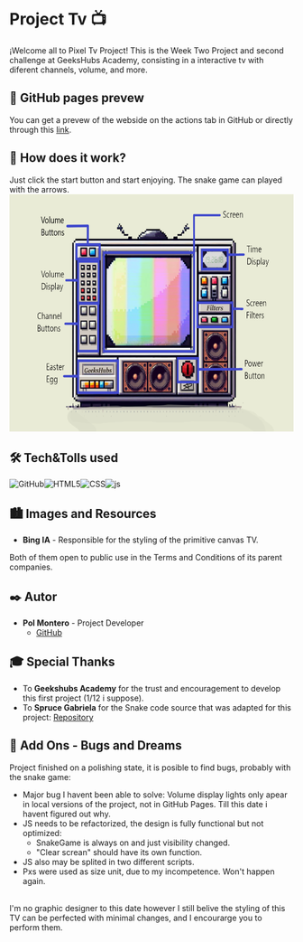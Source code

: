 # Project Tv 📺

¡Welcome all to Pixel Tv Project! This is the Week Two Project and second challenge at GeeksHubs Academy, consisting in a interactive tv with diferent channels, volume, and more.



## 🚀 GitHub pages prevew

You can get a prevew of the webside on the actions tab in GitHub or directly through this [link](https://hypoldev.github.io/TV_Week-2-Project/).

## 🤖 How does it work? 

Just click the start button and start enjoying. The snake game can played with the arrows.
<img src="./img/screenSummary.png" alt="summary" style="height: 30em">

## 🛠️ Tech&Tolls used 


<img src="https://img.shields.io/badge/GitHub-100000?style=for-the-badge&logo=github&logoColor=white" alt="GitHub" /><img src="https://img.shields.io/badge/HTML5-E34F26?style=for-the-badge&logo=html5&logoColor=white" alt="HTML5" /><img src="https://img.shields.io/badge/CSS3-1572B6?style=for-the-badge&logo=css3&logoColor=white" alt="CSS" /><img src="https://img.shields.io/badge/JavaScript-F7DF1E?logo=javascript&logoColor=000&style=for-the-badge" alt="js"/>


## 🏙️ Images and Resources


- **Bing IA** - Responsible for the styling of the primitive canvas TV.

Both of them open to public use in the Terms and Conditions of its parent companies.

## ✒️ Autor

- **Pol Montero** - Project Developer
  - [GitHub](https://github.com/hypoldev) 

## 🎓 Special Thanks

- To **Geekshubs Academy** for the trust and encouragement to develop this first project (1/12 i suppose).
- To **Spruce Gabriela** for the Snake code source that was adapted for this project: [Repository](https://github.com/SpruceGabriela/snake-the-game)

## 📄 Add Ons - Bugs and Dreams

Project finished on a polishing state, it is posible to find bugs, probably with the snake game:
- Major bug I havent been able to solve: Volume display lights only apear in local versions of the project, not in GitHub Pages. Till this date i havent figured out why.
- JS needs to be refactorized, the design is fully functional but not optimized:
    - SnakeGame is always on and just visibility changed.
    - "Clear screan" should have its own function.
- JS also may be splited in two different scripts.
- Pxs were used as size unit, due to my incompetence. Won't happen again.
<br>
I'm no graphic designer to this date however I still belive the styling of this TV can be perfected with minimal changes, and I encourarge you to perform them.
